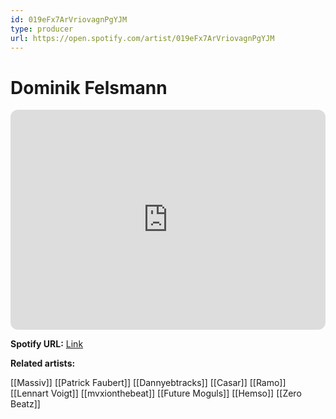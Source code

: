 ```yaml
---
id: 019eFx7ArVriovagnPgYJM
type: producer
url: https://open.spotify.com/artist/019eFx7ArVriovagnPgYJM
---
```

# Dominik Felsmann

<iframe style="border-radius:12px" src="https://open.spotify.com/embed/artist/019eFx7ArVriovagnPgYJM" width="100%" height="352" frameBorder="0" allowfullscreen="" allow="autoplay; clipboard-write; encrypted-media; fullscreen; picture-in-picture" loading="lazy"></iframe>

**Spotify URL:** [Link](https://open.spotify.com/artist/019eFx7ArVriovagnPgYJM)

**Related artists:**

[[Massiv]]
[[Patrick Faubert]]
[[Dannyebtracks]]
[[Casar]]
[[Ramo]]
[[Lennart Voigt]]
[[mvxionthebeat]]
[[Future Moguls]]
[[Hemso]]
[[Zero Beatz]]
